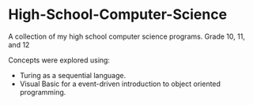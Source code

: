 # High-School-Computer-Science
A collection of my high school computer science programs.
Grade 10, 11, and 12

Concepts were explored using:

- Turing as a sequential language.
- Visual Basic for a event-driven introduction to object oriented programming.
